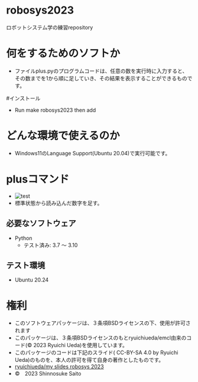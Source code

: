 # robosys2023
ロボットシステム学の練習repository

# 何をするためのソフトか
* ファイルplus.pyのプログラムコードは、任意の数を実行時に入力すると、その数までを1から順に足していき、その結果を表示することができるものです。
  

#インストール
* Run make robosys2023 then add



# どんな環境で使えるのか
* Windows11のLanguage Support(Ubuntu 20.04)で実行可能です。


# plusコマンド
* ![test](https://github.com/shinnosuke1230/robosys2023/actions/workflows/test.yml/badge.svg)
* 標準状態から読み込んだ数字を足す。
## 必要なソフトウェア
* Python 
  * テスト済み: 3.7 ～ 3.10
## テスト環境
* Ubuntu 20.24 

# 権利
* このソフトウェアパッケージは、３条項BSDライセンスの下、使用が許可されます
* このパッケージは、３条項BSDライセンスのもとryuichiueda/emcl由来のコード(© 2023 Ryuichi Ueda)を使用しています。
* このパッケージのコードは下記のスライド( CC-BY-SA 4.0 by Ryuichi Ueda)のものを、本人の許可を得て自身の著作としたものです。
* [ryuichiueda/my slides robosys 2023](https://github.com/ryuichiueda/my_slides/tree/master/robosys_2023)
* ©　2023 Shinnosuke Saito
